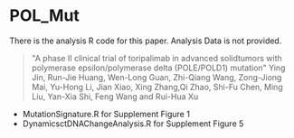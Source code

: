 # POL_Mut

There is the analysis R code for this paper. Analysis Data is not provided.
>"A phase II clinical trial of toripalimab in advanced solidtumors with polymerase epsilon/polymerase delta (POLE/POLD1) mutation" 
>Ying Jin, Run-Jie Huang, Wen-Long Guan, Zhi-Qiang Wang, Zong-Jiong Mai, Yu-Hong Li, Jian Xiao, Xing Zhang,Qi Zhao, Shi-Fu Chen, Ming Liu, Yan-Xia Shi, Feng Wang and Rui-Hua Xu

* MutationSignature.R for Supplement Figure 1
* DynamicsctDNAChangeAnalysis.R for Supplement Figure 5
